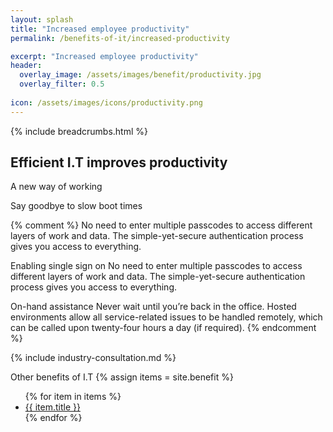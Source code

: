 ```yaml
---
layout: splash 
title: "Increased employee productivity"
permalink: /benefits-of-it/increased-productivity

excerpt: "Increased employee productivity"
header:
  overlay_image: /assets/images/benefit/productivity.jpg
  overlay_filter: 0.5 
  
icon: /assets/images/icons/productivity.png
---
```


{% include breadcrumbs.html %}

## Efficient I.T improves productivity


A new way of working 


Say goodbye to slow boot times

{% comment %}
No need to enter multiple passcodes to access different layers of work and data. The simple-yet-secure authentication process gives you access to everything.


Enabling single sign on
No need to enter multiple passcodes to access different layers of work and data. The simple-yet-secure authentication process gives you access to everything.

On-hand assistance
Never wait until you’re back in the office. Hosted environments allow all service-related issues to be handled remotely, which can be called upon twenty-four hours a day (if required).
{% endcomment %}

{% include industry-consultation.md %}


Other benefits of I.T
{% assign items = site.benefit %}
<ul class="">
    {% for item in items %}
        <li><a href="{{ item.url }}">{{ item.title }}</a></li>
    {% endfor %}
</ul>
        